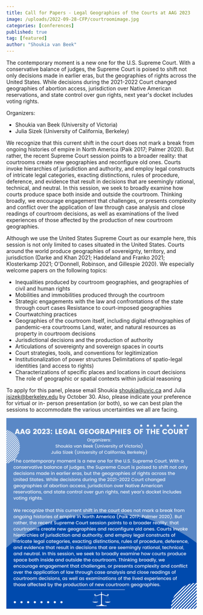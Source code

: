 ```yaml
---
title: Call for Papers - Legal Geographies of the Courts at AAG 2023
image: /uploads/2022-09-28-CFP/courtroomimage.jpg
categories: [conferences]
published: true
tag: [featured]
author: "Shoukia van Beek"
---
```

The contemporary moment is a new one for the U.S. Supreme Court. With a conservative balance of judges, the Supreme Court is poised to shift not only decisions made in earlier eras, but the geographies of rights across the United States. While decisions during the 2021-2022 Court changed geographies of abortion access, jurisdiction over Native American reservations, and state control over gun rights, next year's docket includes voting rights.

Organizers:
- Shoukia van Beek (University of Victoria)
- Julia Sizek (University of California, Berkeley)

We recognize that this current shift in the court does not mark a break from ongoing histories of empire in North America (Paik 2017; Palmer 2020). But rather, the recent Supreme Court session points to a broader reality: that courtrooms create new geographies and reconfigure old ones. Courts invoke hierarchies of jurisdiction and authority, and employ legal constructs of intricate legal categories, exacting distinctions, rules of procedure, deference, and evidence that result in decisions that are seemingly rational, technical, and neutral. In this session, we seek to broadly examine how courts produce space both inside and outside the courtroom. Thinking broadly, we encourage engagement that challenges, or presents complexity and conflict over the application of law through case analysis and close readings of courtroom decisions, as well as examinations of the lived experiences of those affected by the production of new courtroom geographies.

Although we use the United States Supreme Court as our example here, this session is not only limited to cases situated in the United States. Courts around the world produce geographies of sovereignty, territory, and jurisdiction (Darke and Khan 2021; Haddeland and Franko 2021; Klosterkamp 2021; O'Donnell, Robinson, and Gillespie 2020). We especially welcome papers on the following topics:
- Inequalities produced by courtroom geographies, and geographies of civil and human rights
- Mobilities and immobilities produced through the courtroom
- Strategic engagements with the law and confrontations of the state through court cases Resistance to court-imposed geographies
- Courtwatching practices
- Geographies of the courtroom itself, including digital ethnographies of pandemic-era courtrooms Land, water, and natural resources as property in courtroom decisions
- Jurisdictional decisions and the production of authority
- Articulations of sovereignty and sovereign spaces in courts
- Court strategies, tools, and conventions for legitimization
- Institutionalization of power structures Delimitations of spatio-legal identities (and access to rights)
- Characterizations of specific places and locations in court decisions The role of geographic or spatial contexts within judicial reasoning

To apply for this panel, please email Shoukia [shoukia@uvic.ca](mailto:shoukia@uvic.ca) and Julia [jsizek@berkeley.edu](mailto:jsizek@berkeley.edu) by October 30. Also, please indicate your preference for virtual or in- person presentation (or both), so we can best plan the sessions to accommodate the various uncertainties we all are facing.

![CFP_Image](/uploads/2022-09-28-CFP/cfpimage1.png)
